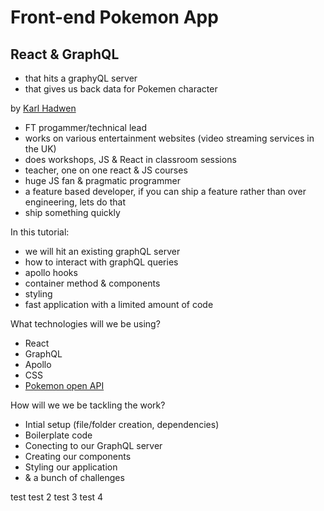 # Front-end Pokemon App

## React & GraphQL

- that hits a graphyQL server
- that gives us back data for Pokemen character

by [Karl Hadwen](https://www.youtube.com/c/cognitivesurge)

- FT progammer/technical lead
- works on various entertainment websites (video streaming services in the UK)
- does workshops, JS & React in classroom sessions
- teacher, one on one react & JS courses
- huge JS fan & pragmatic programmer
- a feature based developer, if you can ship a feature rather than over engineering, lets do that
- ship something quickly

In this tutorial:

- we will hit an existing graphQL server
- how to interact with graphQL queries
- apollo hooks
- container method & components
- styling
- fast application with a limited amount of code

What technologies will we be using?

- React
- GraphQL
- Apollo
- CSS
- [Pokemon open API](https://graphql-pokemon.now.sh/)

How will we we be tackling the work?

- Intial setup (file/folder creation, dependencies)
- Boilerplate code
- Conecting to our GraphQL server
- Creating our components
- Styling our application
- & a bunch of challenges

test
test 2
test 3
test 4
